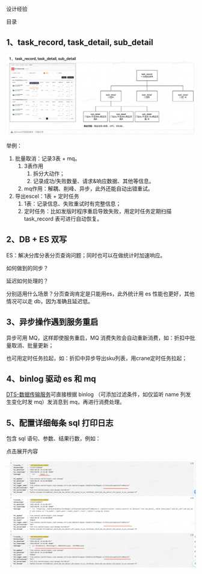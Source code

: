 设计经验

目录

## 1、task_record, task_detail, sub_detail

![draw.io](https://github.com/zhangbotong/Interview/blob/main/assets/task_record_3.png)

举例：

1. 批量取消：记录3表 + mq。
   1. 3表作用
      1. 拆分大动作；
      2. 记录成功/失败数量、请求&响应数据、其他等信息。
   2. mq作用：解耦、削峰、异步，此外还能自动出错重试。
2. 导出escel：1表 + 定时任务
   1. 1表：记录信息、失败重试时有完整信息；
   2. 定时任务：比如发版时程序重启导致失败，用定时任务定期扫描 task_record 表可进行自动恢复。

## 2、DB + ES 双写

ES：解决分库分表分页查询问题；同时也可以在做统计时加速响应。

如何做到的同步？

延迟如何处理的？

分别适用什么场景？分页查询肯定是只能用es，此外统计用 es 性能也更好，其他情况可以走 db，因为准确且延迟低。

## 3、异步操作遇到服务重启

异步可用 MQ，这样即使服务重启，MQ 消费失败会自动重新消费，如：折扣中批量取消、批量更新；

也可用定时任务拉起，如：折扣中异步导出sku列表，用crane定时任务拉起；

## 4、binlog 驱动 es 和 mq

[DTS-数据传输服务](https://km.sankuai.com/collabpage/748004373)可直接根据 binlog （可添加过滤条件，如仅监听 name 列发生变化时发 mq）发消息到 mq，再进行消费处理。

## 5、配置详细每条 sql 打印日志

包含 sql 语句、参数、结果行数，例如：

点击展开内容

![Screenshot 2025-08-20 at 10.20.10.png](https://github.com/zhangbotong/Interview/blob/main/assets/%E9%85%8D%E7%BD%AEmapper%E8%AF%A6%E7%BB%86%E6%97%A5%E5%BF%97.png)
